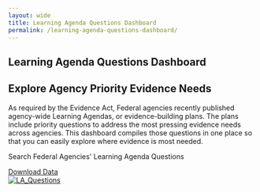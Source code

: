 ```yaml
---
layout: wide
title: Learning Agenda Questions Dashboard
permalink: /learning-agenda-questions-dashboard/
---
```


<div class="usa-layout-docs">
    <section class="usa-graphic-list usa-section sml-margin bg-gradient">
        <div class="grid-container">
            <div class="grid-row grid-gap">
            <div class="tablet:grid-col">
                <h1 class="text-white font-ui-2xl margin-bottom-0"> Learning Agenda Questions Dashboard </h1>
            </div>
            </div>
        </div>
    </section>
    <div class="grid-container">
        <div class="grid-row grid-gap">
            <div>
                <h2 class="dashboard-header">Explore Agency Priority Evidence Needs</h2>
                <p>As required by the Evidence Act, Federal agencies recently published agency-wide Learning Agendas, or evidence-building plans.  The plans include priority questions to address the most pressing evidence needs across agencies. This dashboard compiles those questions in one place so that you can easily explore where evidence is most needed.</p>
            </div>
        </div>
        <div class="grid-row grid-gap flex-justify flex-align-center">
            <div><p class="dashboard-subheader">Search Federal Agencies' Learning Agenda Questions</p></div>
            <div><a href="{{site.baseurl}}/assets/resources/Learning Agenda Downloadable Data_Listed Tags.csv" download class="usa-button usa-button--outline border-0">Download Data</a></div>
        </div>
        <div class="margin-top-2">
            <div class='tableauPlaceholder' id='viz1664888225696' style='position: relative'>
                <noscript><a href='#'><img alt='LA_Questions ' src='https://[public.tableau.com|http://public.tableau.com/]/static/images/Le/LearningAgendaDashboard/LA_Questions/1_rss.png' style='border: none' /></a></noscript>
                <object class='tableauViz'  style='display:none;'><param name='host_url' value='https%3A%2F%2Fpublic.tableau.com%2F' />
                    <param name='embed_code_version' value='3' /> <param name='site_root' value='' />
                    <param name='name' value='LearningAgendaDashboard/LA_Questions' /><param name='tabs' value='no' /><param name='toolbar' value='yes' />
                    <param name='static_image' value='https://[public.tableau.com|http://public.tableau.com/]/static/images/Le/LearningAgendaDashboard/LA_Questions/1.png' /> 
                    <param name='animate_transition' value='yes' />
                    <param name='display_static_image' value='yes' />
                    <param name='display_spinner' value='yes' />
                    <param name='display_overlay' value='yes' />
                    <param name='display_count' value='yes' />
                    <param name='language' value='en-US' />
                </object>
            </div>
            <script type='text/javascript'>                    
                var divElement = document.getElementById('viz1664888225696'); 
                var vizElement = divElement.getElementsByTagName('object')[0];
                if ( divElement.offsetWidth > 800 ) { vizElement.style.width='1018px';vizElement.style.height='2027px';}
                else if ( divElement.offsetWidth > 500 ) { vizElement.style.width='1018px';vizElement.style.height='2027px';}
                else { vizElement.style.width='100%';vizElement.style.height='2127px';}
                var scriptElement = document.createElement('script');
                scriptElement.src = 'https://public.tableau.com/javascripts/api/viz_v1.js';
                vizElement.parentNode.insertBefore(scriptElement, vizElement);
            </script>
        </div>
    </div>  
</div>